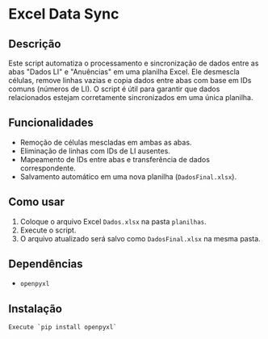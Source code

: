 # Excel Data Sync

## Descrição
Este script automatiza o processamento e sincronização de dados entre as abas "Dados LI" e "Anuências" em uma planilha Excel. Ele desmescla células, remove linhas vazias e copia dados entre abas com base em IDs comuns (números de LI). O script é útil para garantir que dados relacionados estejam corretamente sincronizados em uma única planilha.

## Funcionalidades
- Remoção de células mescladas em ambas as abas.
- Eliminação de linhas com IDs de LI ausentes.
- Mapeamento de IDs entre abas e transferência de dados correspondente.
- Salvamento automático em uma nova planilha (`DadosFinal.xlsx`).

## Como usar
1. Coloque o arquivo Excel `Dados.xlsx` na pasta `planilhas`.
2. Execute o script.
3. O arquivo atualizado será salvo como `DadosFinal.xlsx` na mesma pasta.

## Dependências
- `openpyxl`

## Instalação
```base
Execute `pip install openpyxl`

